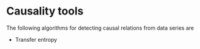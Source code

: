 # Causality tools

The following algorithms for detecting causal relations from data series are

- Transfer entropy
